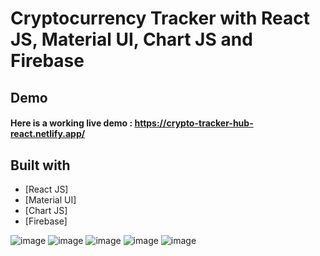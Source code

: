 # Cryptocurrency Tracker with React JS, Material UI, Chart JS and Firebase

## Demo
#### Here is a working live demo :  https://crypto-tracker-hub-react.netlify.app/

## Built with 

- [React JS]
- [Material UI]
- [Chart JS]
- [Firebase]


![image](https://github.com/kaushikbhatt12/crypto-tracker/assets/82044181/ac773526-71e7-441b-adb8-1fbece91592e)
![image](https://github.com/kaushikbhatt12/crypto-tracker/assets/82044181/434a7e1d-0e9a-4d82-92f8-7d5e147fbfff)
![image](https://github.com/kaushikbhatt12/crypto-tracker/assets/82044181/a9b8e6e5-2e63-494a-8897-7662931ba2d8)
![image](https://github.com/kaushikbhatt12/crypto-tracker/assets/82044181/7b83bb4e-080f-4eee-b1cc-7052ea0996da)
![image](https://github.com/kaushikbhatt12/crypto-tracker/assets/82044181/3b74ac66-af6b-4365-9072-740b6c607b16)







